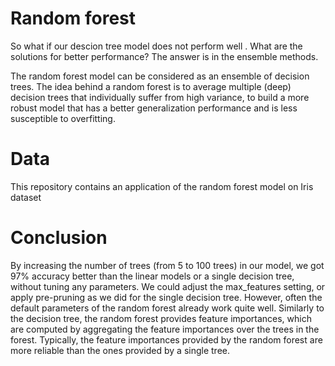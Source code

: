 # Random forest

So what if our descion tree model does not perform well . What are the solutions for better performance?
The answer is in the ensemble methods.

The random forest model can be considered as an ensemble of decision trees. The idea behind a random forest is to average multiple (deep) decision trees that individually suffer from high variance, to build a more robust model that has a better generalization performance and is less susceptible to overfitting. 

# Data

This repository contains an application of the random forest model on Iris dataset

# Conclusion

By increasing the number of trees (from 5 to 100 trees) in our model, we got 97% accuracy better than the linear models or a single decision tree, without tuning any parameters. We could adjust the max_features setting, or apply pre-pruning as we did for the single decision tree. However, often the default parameters of the random forest already work quite well.
Similarly to the decision tree, the random forest provides feature importances, which are computed by aggregating the feature importances over the trees in the forest. Typically, the feature importances provided by the random forest are more reliable than the ones provided by a single tree.

